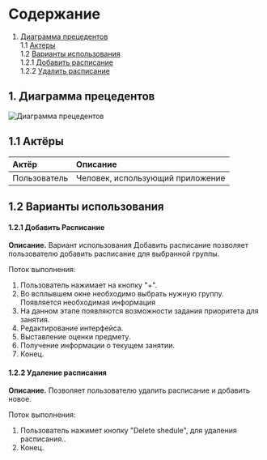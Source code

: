 # Содержание
1. [Диаграмма прецедентов](#1)<br>
1.1 [Актеры](#1.1)<br>
1.2 [Варианты использования](#1.2)<br>
1.2.1 [Добавить расписание](#1.2.1)<br>
1.2.2 [Удалить расписание](#1.2.2)<br>
    
## 1. Диаграмма прецедентов<a name="1"></a> 

![Диаграмма прецедентов](https://github.com/NightCamel/Shedule/blob/master/Diagrams/Use%20case/%D0%94%D0%B8%D0%B0%D0%B3%D1%80%D0%B0%D0%BC%D0%B0%20%D0%BF%D1%80%D0%B5%D1%86%D0%B5%D0%B4%D0%B5%D0%BD%D1%82%D0%BE%D0%B2.png)


## 1.1 Актёры<a name="1.1"></a>

| Актёр | Описание |
|:--|:--|
| Пользователь | Человек, использующий приложение |

## 1.2 Варианты использования<a name="1.2"></a>

#### 1.2.1 Добавить Расписание<a name="1.2.1"></a>
**Описание.** Вариант использования Добавить расписание позволяет пользователю добавить расписание для выбранной группы.

Поток выполнения:
1. Пользователь нажимает на кнопку "+".
2. Во всплывшем окне необходимо выбрать нужную группу. Появляется необходимая информация
3. На данном этапе появляются возможности задания приоритета для занятия.
4. Редактирование интерфейса.
5. Выставление оценки предмету.
6. Получение информации о текущем занятии.
7. Конец.

#### 1.2.2 Удаление расписания<a name="1.2.2"></a>
**Описание.** Позволяет пользователю удалить расписание и добавить новое.

Поток выполнения:
1. Пользователь нажимет кнопку "Delete shedule", для удаления расписания..
2. Конец.
